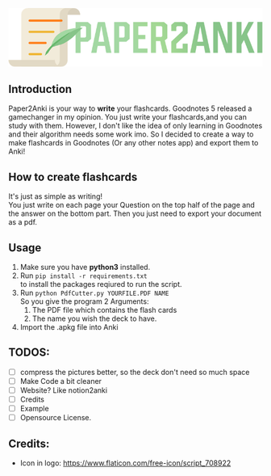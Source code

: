 ![PAPER2ANKI](logo.png)

## Introduction

Paper2Anki is your way to **write** your flashcards. Goodnotes 5 released a gamechanger in my opinion. You just write your flashcards,and you can study with them.
However, I don't like the idea of only learning in Goodnotes and their algorithm needs some work imo.
So I decided to create a way to make flashcards in Goodnotes (Or any other notes app) and export them to Anki!

## How to create flashcards

It's just as simple as writing!  
You just write on each page your Question on the top half of the page
and the answer on the bottom part.
Then you just need to export your document as a pdf.

## Usage

1. Make sure you have **python3** installed.
2. Run `pip install -r requirements.txt`  
   to install the packages reqiured to run the script.
3. Run `python PdfCutter.py YOURFILE.PDF NAME`  
   So you give the program 2 Arguments:
   1. The PDF file which contains the flash cards
   2. The name you wish the deck to have.
4. Import the .apkg file into Anki

## TODOS:

- [ ] compress the pictures better, so the deck don't need so much space
- [ ] Make Code a bit cleaner
- [ ] Website? Like notion2anki
- [ ] Credits
- [ ] Example
- [ ] Opensource License.

## Credits:

- Icon in logo: https://www.flaticon.com/free-icon/script_708922
